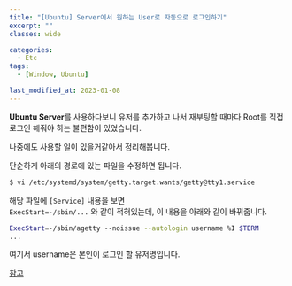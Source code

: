 ```yaml
---
title: "[Ubuntu] Server에서 원하는 User로 자동으로 로그인하기"
excerpt: ""
classes: wide

categories:
  - Etc
tags:
  - [Window, Ubuntu]

last_modified_at: 2023-01-08
---
```


**Ubuntu Server**를 사용하다보니 유저를 추가하고 나서 재부팅할 때마다 Root를 직접 로그인 해줘야 하는 불편함이 있었습니다.

나중에도 사용할 일이 있을거같아서 정리해봅니다.

단순하게 아래의 경로에 있는 파일을 수정하면 됩니다.

```bash
$ vi /etc/systemd/system/getty.target.wants/getty@tty1.service
```

해당 파일에 `[Service]` 내용을 보면   
`ExecStart=-/sbin/...` 와 같이 적혀있는데, 이 내용을 아래와 같이 바꿔줍니다.

```bash
ExecStart=-/sbin/agetty --noissue --autologin username %I $TERM
...
```

여기서 username은 본인이 로그인 할 유저명입니다.

[참고](https://davi06000.tistory.com/23)
